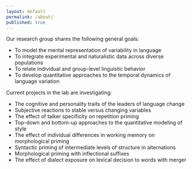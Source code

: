 ```yaml
---
layout: default
permalink: /about/
published: true
---
```


Our research group shares the following general goals:

- To model the mental representation of variability in language
- To integrate experimental and naturalistic data across diverse populations
- To relate individual and group-level linguistic behavior
- To develop quantitative approaches to the temporal dynamics of language variation

Current projects in the lab are investigating:
- The cognitive and personality traits of the leaders of language change
- Subjective reactions to stable versus changing variables
- The effect of talker specificity on repetition priming
- Top-down and bottom-up approaches to the quantitative modeling of style
- The effect of individual differences in working memory on morphological priming
- Syntactic priming of intermediate levels of structure in alternations
- Morphological priming with inflectional suffixes
- The effect of dialect exposure on lexical decision to words with merger
